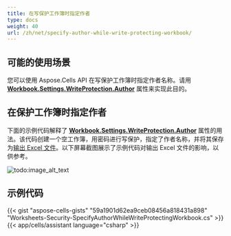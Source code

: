 ```yaml
---
title: 在写保护工作簿时指定作者
type: docs
weight: 40
url: /zh/net/specify-author-while-write-protecting-workbook/
---
```


## **可能的使用场景**

您可以使用 Aspose.Cells API 在写保护工作簿时指定作者名称。请用 [**Workbook.Settings.WriteProtection.Author**](https://reference.aspose.com/cells/net/aspose.cells/writeprotection/properties/author) 属性来实现此目的。

## **在保护工作簿时指定作者**

下面的示例代码解释了 [**Workbook.Settings.WriteProtection.Author**](https://reference.aspose.com/cells/net/aspose.cells/writeprotection/properties/author) 属性的用法。该代码创建一个空工作簿，用密码进行写保护，指定了作者名称，并将其保存为[输出 Excel 文件](67338582.xlsx)。以下屏幕截图展示了示例代码对输出 Excel 文件的影响，以供参考。

![todo:image_alt_text](specify-author-while-write-protecting-workbook_1.png)

## **示例代码**

{{< gist "aspose-cells-gists" "59a1901d62ea9ceb08456a818431a898" "Worksheets-Security-SpecifyAuthorWhileWriteProtectingWorkbook.cs" >}}
{{< app/cells/assistant language="csharp" >}}

